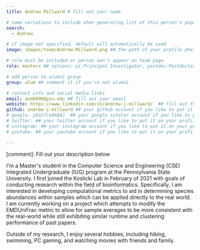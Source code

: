 ```yaml
---
title: Andrew Millward # fill out your name

# name variations to include when generating list of this person's papers
search:
  - Andrew

# if image not specified, default will automatically be used
image: images/team/Andrew-Millward.png ## the path of your profile photo, please put it under 'images/team' and name it as firstname-lastname.jpg

# role must be included or person won't appear on team page
role: masters ## options: pi-Principal Investigator, postdoc-Postdoctoral Researcher, phd-PhD Student, masters-Master's Student, undergrad-Undergraduate Student, highschool-High School Student, programmer-Software Engineer

# add person to alumni group
group: alum ## comment it if you're not alumni

# contact info and social media links
email: axm6090@psu.edu ## fill out your email
website: https://www.linkedin.com/in/andrew-j-millward/  ## fill out the address of your pesonal website if you have or your linkedin profile if you like
github: andrew-j-millward ## your github account if you like to put it on your profile
# google: y6Gt7roAAAAJ  ## your google scholar account if you like to put it on your profile
# twitter: ## your twitter account if you like to put it on your profile
# instagram: ## your instagram account if you like to put it on your profile
# youtube: ## your youtube account if you like to put it on your profile

---
```

[comment]: Fill out your description below 

I'm a Master's student in the Computer Science and Engineering (CSE) Integrated Undergraduate (IUG) program at the Pennsylvania State University. I first joined the Koslicki Lab in February of 2021 with goals of conducting research within the field of bioinformatics. Specifically, I am interested in developing computational metrics to aid in determining species abundances within samples which can be applied directly to the real world. I am currently working on a project which attempts to modify the EMDUniFrac metric to allow for sample averages to be more consistent with the real-world while still exhibiting similar runtime and clustering performance of past papers. 

Outside of my research, I enjoy several hobbies, including hiking, swimming, PC gaming, and watching movies with friends and family.

